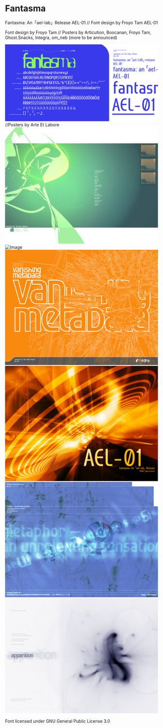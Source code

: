 # Fantasma
Fantasma: An「ael-lab」Release AEL-01 // Font design by Froyo Tam
AEL-01

Font design by Froyo Tam // Posters by Articution, Boocanan, Froyo Tam, Ghost.Snacks, Integra, om_neb (more to be announced)

![Image](https://raw.githubusercontent.com/froyotam/fantasma/main/documentation/fantasmaspecimen_indexedcolor.png?token=AOBDNVIZEUAA2FFRKYQ5YP3BCNXHY)
//Posters by Arte Et Labore
![Image](https://raw.githubusercontent.com/froyotam/fantasma/main/documentation/fantasma-poster-arti.png?token=AOBDNVIKWL2HNTYVYSTBUZDBCNWWA)
![Image](https://raw.githubusercontent.com/froyotam/fantasma/main/documentation/BoocananFantasmaPosterCMYK300dpi.png?token=AOBDNVMN4322WWPYYTP4YBDBCNWX4)
![Image](https://raw.githubusercontent.com/froyotam/fantasma/main/documentation/vanishingmetadata_indexed.png?token=AOBDNVMT7IYKWRHVRG7DLJTBCNW2G)
![Image](https://raw.githubusercontent.com/froyotam/fantasma/main/documentation/110821_ghostsnacks.jpeg?token=AOBDNVPA3HLXGTDJDZ3XGMDBCNW6I)
![Image](https://raw.githubusercontent.com/froyotam/fantasma/main/documentation/ArteLabore_Fantasma_Poster_Integra_Print_3.jpeg?token=AOBDNVID4Q7FETJLYA3MM7LBCNXBE)
![Image](https://raw.githubusercontent.com/froyotam/fantasma/main/documentation/Apparition_FantasmaPoster_Fixed.png?token=AOBDNVK7V3PTNAUQKUYLO73BCNXDQ)

Font licensed under GNU General Public License 3.0
